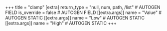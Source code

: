 +++
title = "clamp"
[extra]
return_type = "null, num, path, /list" # AUTOGEN FIELD
is_override = false # AUTOGEN FIELD
[[extra.args]]
name = "Value" # AUTOGEN STATIC
[[extra.args]]
name = "Low" # AUTOGEN STATIC
[[extra.args]]
name = "High" # AUTOGEN STATIC
+++
